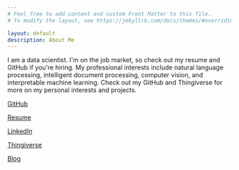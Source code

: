 ```yaml
---
# Feel free to add content and custom Front Matter to this file.
# To modify the layout, see https://jekyllrb.com/docs/themes/#overriding-theme-defaults

layout: default
description: About Me
---
```


I am a data scientist. I'm on the job market, so check out my resume and GitHub if you're hiring. My professional
interests include natural language processing, intelligent document processing, computer vision, and interpretable
machine learning. Check out my GitHub and Thingiverse for more on my personal interests and projects.

[GitHub](https://github.com/JEHoctor/)

[Resume](https://drive.google.com/file/d/1dtkw-Jbo9DwJQrXAMmUa1jVqRovOlD3d/view?usp=share_link)

[LinkedIn](https://www.linkedin.com/in/james-hoctor/)

[Thingiverse](https://www.thingiverse.com/jehoctor/designs/)

[Blog](blog)
